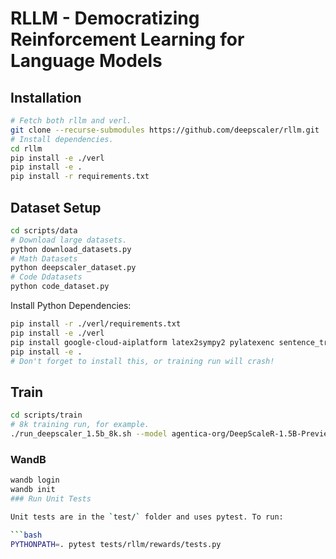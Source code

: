 # RLLM - Democratizing Reinforcement Learning for Language Models

## Installation

```bash
# Fetch both rllm and verl.
git clone --recurse-submodules https://github.com/deepscaler/rllm.git
# Install dependencies.
cd rllm
pip install -e ./verl
pip install -e .
pip install -r requirements.txt
```

## Dataset Setup

```bash
cd scripts/data
# Download large datasets.
python download_datasets.py
# Math Datasets
python deepscaler_dataset.py
# Code Ddatasets
python code_dataset.py
```

Install Python Dependencies:

```bash
pip install -r ./verl/requirements.txt
pip install -e ./verl
pip install google-cloud-aiplatform latex2sympy2 pylatexenc sentence_transformers
pip install -e .
# Don't forget to install this, or training run will crash!
```


## Train
```bash
cd scripts/train
# 8k training run, for example.
./run_deepscaler_1.5b_8k.sh --model agentica-org/DeepScaleR-1.5B-Preview
```


### WandB

````bash
wandb login
wandb init
### Run Unit Tests

Unit tests are in the `test/` folder and uses pytest. To run:

```bash
PYTHONPATH=. pytest tests/rllm/rewards/tests.py
````